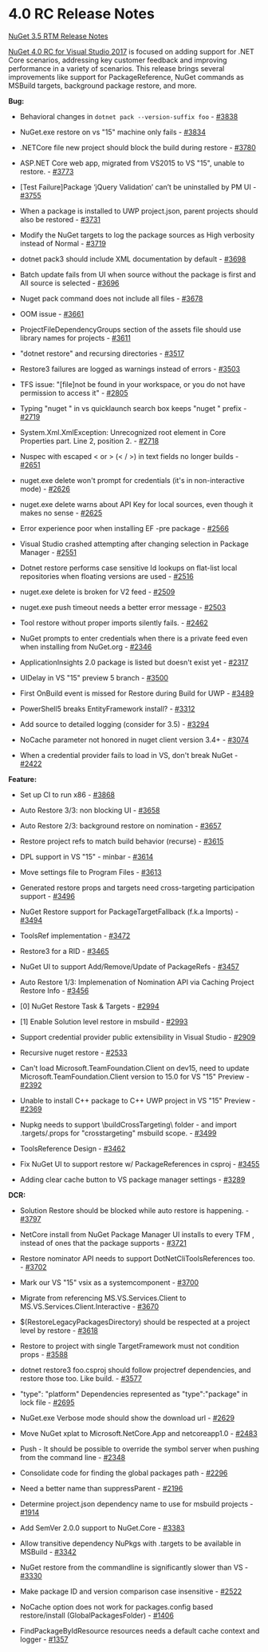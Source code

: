 # 4.0 RC Release Notes

[NuGet 3.5 RTM Release Notes](nuget-3.5-RTM)

[NuGet 4.0 RC for Visual Studio 2017](https://put_blogpost_link.com) is focused on adding support for .NET Core scenarios, addressing key customer feedback and improving performance in a variety of scenarios. This release brings several improvements like support for PackageReference, NuGet commands as MSBuild targets, background package restore, and more.

**Bug:**

* Behavioral changes in `dotnet pack --version-suffix foo` - [#3838](https://github.com/NuGet/Home/issues/3838)

* NuGet.exe restore on vs "15" machine only fails - [#3834](https://github.com/NuGet/Home/issues/3834)

* .NETCore file new project should block the build during restore - [#3780](https://github.com/NuGet/Home/issues/3780)

* ASP.NET Core web app, migrated from VS2015 to VS "15", unable to restore. - [#3773](https://github.com/NuGet/Home/issues/3773)

* [Test Failure]Package ‘jQuery Validation’ can’t be uninstalled by PM UI - [#3755](https://github.com/NuGet/Home/issues/3755)

* When a package is installed to UWP project.json, parent projects should also be restored - [#3731](https://github.com/NuGet/Home/issues/3731)

* Modify the NuGet targets to log the package sources as High verbosity instead of Normal - [#3719](https://github.com/NuGet/Home/issues/3719)

* dotnet pack3 should include XML documentation by default - [#3698](https://github.com/NuGet/Home/issues/3698)

* Batch update fails from UI when source without the package is first and All source is selected - [#3696](https://github.com/NuGet/Home/issues/3696)

* Nuget pack command does not include all files - [#3678](https://github.com/NuGet/Home/issues/3678)

* OOM issue - [#3661](https://github.com/NuGet/Home/issues/3661)

* ProjectFileDependencyGroups section of the assets file should use library names for projects - [#3611](https://github.com/NuGet/Home/issues/3611)

* "dotnet restore" and recursing directories - [#3517](https://github.com/NuGet/Home/issues/3517)

* Restore3 failures are logged as warnings instead of errors - [#3503](https://github.com/NuGet/Home/issues/3503)

* TFS issue: "[file]not be found in your workspace, or you do not have permission to access it" - [#2805](https://github.com/NuGet/Home/issues/2805)

* Typing "nuget <packagename>" in vs quicklaunch search box keeps "nuget " prefix - [#2719](https://github.com/NuGet/Home/issues/2719)

* System.Xml.XmlException: Unrecognized root element in Core Properties part. Line 2, position 2. - [#2718](https://github.com/NuGet/Home/issues/2718)

* Nuspec with escaped < or > (&lt; / &gt;) in text fields no longer builds - [#2651](https://github.com/NuGet/Home/issues/2651)

* nuget.exe delete won't prompt for credentials (it's in non-interactive mode) - [#2626](https://github.com/NuGet/Home/issues/2626)

* nuget.exe delete warns about API Key for local sources, even though it makes no sense - [#2625](https://github.com/NuGet/Home/issues/2625)

* Error experience poor when installing EF -pre package - [#2566](https://github.com/NuGet/Home/issues/2566)

* Visual Studio crashed attempting after changing selection in Package Manager - [#2551](https://github.com/NuGet/Home/issues/2551)

* Dotnet restore performs case sensitive Id lookups on flat-list local repositories when floating versions are used - [#2516](https://github.com/NuGet/Home/issues/2516)

* nuget.exe delete is broken for V2 feed - [#2509](https://github.com/NuGet/Home/issues/2509)

* nuget.exe push timeout needs a better error message - [#2503](https://github.com/NuGet/Home/issues/2503)

* Tool restore without proper imports silently fails. - [#2462](https://github.com/NuGet/Home/issues/2462)

* NuGet prompts to enter credentials when there is a private feed even when installing from NuGet.org - [#2346](https://github.com/NuGet/Home/issues/2346)

* ApplicationInsights 2.0 package is listed but doesn't exist yet - [#2317](https://github.com/NuGet/Home/issues/2317)

* UIDelay in VS "15" preview 5 branch - [#3500](https://github.com/NuGet/Home/issues/3500)

* First OnBuild event is missed for Restore during Build for UWP - [#3489](https://github.com/NuGet/Home/issues/3489)

* PowerShell5 breaks EntityFramework install? - [#3312](https://github.com/NuGet/Home/issues/3312)

* Add source to detailed logging (consider for 3.5) - [#3294](https://github.com/NuGet/Home/issues/3294)

* NoCache parameter not honored in nuget client version 3.4+ - [#3074](https://github.com/NuGet/Home/issues/3074)

* When a credential provider fails to load in VS, don't break NuGet - [#2422](https://github.com/NuGet/Home/issues/2422)


**Feature:**

* Set up CI to run x86 - [#3868](https://github.com/NuGet/Home/issues/3868)

* Auto Restore 3/3: non blocking UI - [#3658](https://github.com/NuGet/Home/issues/3658)

* Auto Restore 2/3: background restore on nomination - [#3657](https://github.com/NuGet/Home/issues/3657)

* Restore project refs to match build behavior (recurse) - [#3615](https://github.com/NuGet/Home/issues/3615)

* DPL support in VS "15" - minbar - [#3614](https://github.com/NuGet/Home/issues/3614)

* Move settings file to Program Files - [#3613](https://github.com/NuGet/Home/issues/3613)

* Generated restore props and targets need cross-targeting participation support - [#3496](https://github.com/NuGet/Home/issues/3496)

* NuGet Restore support for PackageTargetFallback (f.k.a Imports) - [#3494](https://github.com/NuGet/Home/issues/3494)

* ToolsRef implementation - [#3472](https://github.com/NuGet/Home/issues/3472)

* Restore3 for a RID - [#3465](https://github.com/NuGet/Home/issues/3465)

* NuGet UI to support Add/Remove/Update of PackageRefs - [#3457](https://github.com/NuGet/Home/issues/3457)

* Auto Restore 1/3: Implemenation of Nomination API via Caching Project Restore Info - [#3456](https://github.com/NuGet/Home/issues/3456)

* [0] NuGet Restore Task & Targets - [#2994](https://github.com/NuGet/Home/issues/2994)

* [1] Enable Solution level restore in msbuild - [#2993](https://github.com/NuGet/Home/issues/2993)

* Support credential provider public extensibility in Visual Studio - [#2909](https://github.com/NuGet/Home/issues/2909)

* Recursive nuget restore - [#2533](https://github.com/NuGet/Home/issues/2533)

* Can't load Microsoft.TeamFoundation.Client on dev15, need to update Microsoft.TeamFoundation.Client version to 15.0 for VS "15" Preview - [#2392](https://github.com/NuGet/Home/issues/2392)

* Unable to install C++ package to C++ UWP project in VS "15" Preview - [#2369](https://github.com/NuGet/Home/issues/2369)

* Nupkg needs to support \buildCrossTargeting\ folder - and import .targets/.props for "crosstargeting" msbuild scope. - [#3499](https://github.com/NuGet/Home/issues/3499)

* ToolsReference Design - [#3462](https://github.com/NuGet/Home/issues/3462)

* Fix NuGet UI to support restore w/ PackageReferences in csproj - [#3455](https://github.com/NuGet/Home/issues/3455)

* Adding clear cache button to VS package manager settings - [#3289](https://github.com/NuGet/Home/issues/3289)

**DCR:**

* Solution Restore should be blocked while auto restore is happening. - [#3797](https://github.com/NuGet/Home/issues/3797)

* NetCore install from NuGet Package Manager UI installs to every TFM , instead of ones that the package supports - [#3721](https://github.com/NuGet/Home/issues/3721)

* Restore nominator API needs to support DotNetCliToolsReferences too. - [#3702](https://github.com/NuGet/Home/issues/3702)

* Mark our VS "15" vsix as a systemcomponent - [#3700](https://github.com/NuGet/Home/issues/3700)

* Migrate from referencing MS.VS.Services.Client to MS.VS.Services.Client.Interactive - [#3670](https://github.com/NuGet/Home/issues/3670)

* $(RestoreLegacyPackagesDirectory) should be respected at a project level by restore - [#3618](https://github.com/NuGet/Home/issues/3618)

* Restore to project with single TargetFramework must not condition props - [#3588](https://github.com/NuGet/Home/issues/3588)

* dotnet restore3 foo.csproj should follow projectref dependencies, and restore those too. Like build. - [#3577](https://github.com/NuGet/Home/issues/3577)

* "type": "platform" Dependencies represented as "type":"package" in lock file - [#2695](https://github.com/NuGet/Home/issues/2695)

* NuGet.exe Verbose mode should show the download url - [#2629](https://github.com/NuGet/Home/issues/2629)

* Move NuGet xplat to Microsoft.NetCore.App and netcoreapp1.0 - [#2483](https://github.com/NuGet/Home/issues/2483)

* Push - It should be possible to override the symbol server when pushing from the command line - [#2348](https://github.com/NuGet/Home/issues/2348)

* Consolidate code for finding the global packages path - [#2296](https://github.com/NuGet/Home/issues/2296)

* Need a better name than suppressParent - [#2196](https://github.com/NuGet/Home/issues/2196)

* Determine project.json dependency name to use for msbuild projects - [#1914](https://github.com/NuGet/Home/issues/1914)

* Add SemVer 2.0.0 support to NuGet.Core - [#3383](https://github.com/NuGet/Home/issues/3383)

* Allow transitive dependency NuPkgs with .targets to be available in MSBuild - [#3342](https://github.com/NuGet/Home/issues/3342)

* NuGet restore from the commandline is significantly slower than VS - [#3330](https://github.com/NuGet/Home/issues/3330)

* Make package ID and version comparison case insensitive - [#2522](https://github.com/NuGet/Home/issues/2522)

* NoCache option does not work for packages.config based restore/install (GlobalPackagesFolder) - [#1406](https://github.com/NuGet/Home/issues/1406)

* FindPackageByIdResource resources needs a default cache context and logger - [#1357](https://github.com/NuGet/Home/issues/1357)
